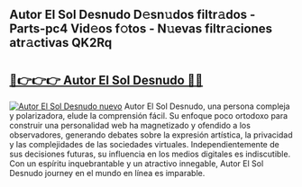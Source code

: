 ## Autor El Sol Desnudo D𝚎sn𝚞dos filtr𝚊dos - Parts-pc4 Vid𝚎os f𝚘tos - N𝚞evas filtr𝚊ciones atr𝚊ctivas QK2Rq

# <h2><a href="http://mbbnc0c.tromn.icu/?c=Autor+El+Sol+Desnudo">🔗👉👉👉 Autor El Sol Desnudo 🔗🔗</a></h2>

[![Autor El Sol Desnudo nuevo](https://i.imgur.com/pEAQMta.gif)](http://mbbnc0c.tromn.icu/?c=Autor+El+Sol+Desnudo)
Autor El Sol Desnudo, una persona compleja y polarizadora, elude la comprensión fácil. Su enfoque poco ortodoxo para construir una personalidad web ha magnetizado y ofendido a los observadores, generando debates sobre la expresión artística, la privacidad y las complejidades de las sociedades virtuales. Independientemente de sus decisiones futuras, su influencia en los medios digitales es indiscutible. Con un espíritu inquebrantable y un atractivo innegable, Autor El Sol Desnudo journey en el mundo en línea es imparable.
